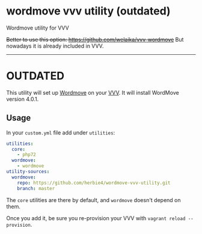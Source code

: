 # wordmove vvv utility (outdated)
 Wordmove utility for VVV
 
 ~~Better to use this option: https://github.com/welaika/vvv-wordmove~~
 But nowadays it is already included in VVV.
 
 -----
 # OUTDATED

 This utility will set up [Wordmove](https://github.com/welaika/wordmove/) on your [VVV](https://github.com/Varying-Vagrant-Vagrants/VVV).
 It will install WordMove version 4.0.1.
 
 ## Usage

In your `custom.yml` file add under `utilities`:

```yml
utilities:
  core:
    - php72
  wordmove:
    - wordmove
utility-sources:
  wordmove:
    repo: https://github.com/herbie4/wordmove-vvv-utility.git
    branch: master
```

The `core` utilities are there by default, and `wordmove` doesn't depend on them.

Once you add it, be sure you re-provision your VVV with `vagrant reload --provision`.
